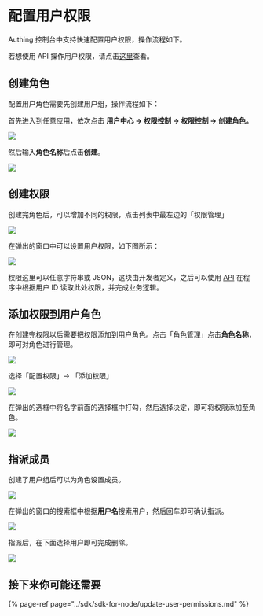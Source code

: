 # 配置用户权限

Authing 控制台中支持快速配置用户权限，操作流程如下。

若想使用 API 操作用户权限，请点击[这里](../sdk/sdk-for-node/rbac.md)查看。

## 创建角色

配置用户角色需要先创建用户组，操作流程如下：

首先进入到任意应用，依次点击 **用户中心 -&gt; 权限控制 -&gt;  权限控制 -&gt; 创建角色。**

![](../.gitbook/assets/image%20%28316%29.png)

然后输入**角色名称**后点击**创建**。

![](../.gitbook/assets/image%20%28535%29.png)

## 创建权限

创建完角色后，可以增加不同的权限，点击列表中最左边的「权限管理」

![](../.gitbook/assets/image%20%28292%29.png)

在弹出的窗口中可以设置用户权限，如下图所示：

![](../.gitbook/assets/image%20%28516%29.png)

权限这里可以任意字符串或 JSON，这块由开发者定义，之后可以使用 [API](../sdk/sdk-for-node/update-user-permissions.md#huo-qu-yong-hu-quan-xian-he-jiao-se) 在程序中根据用户 ID 读取此处权限，并完成业务逻辑。



## 添加权限到用户角色

在创建完权限以后需要把权限添加到用户角色。点击「角色管理」点击**角色名称**，即可对角色进行管理。

![](../.gitbook/assets/image%20%2862%29.png)

 选择「配置权限」-&gt; 「添加权限」

![](../.gitbook/assets/image%20%2816%29.png)

在弹出的选框中将名字前面的选择框中打勾，然后选择决定，即可将权限添加至角色。

![](../.gitbook/assets/image%20%28511%29.png)

## 指派成员

创建了用户组后可以为角色设置成员。

![](../.gitbook/assets/image%20%28235%29.png)

在弹出的窗口的搜索框中根据**用户名**搜索用户，然后回车即可确认指派。

![](../.gitbook/assets/image%20%28383%29.png)

指派后，在下面选择用户即可完成删除。

![](../.gitbook/assets/image%20%28187%29.png)

## 接下来你可能还需要

{% page-ref page="../sdk/sdk-for-node/update-user-permissions.md" %}

